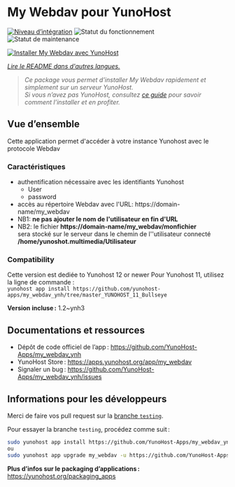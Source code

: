 <!--
Nota bene : ce README est automatiquement généré par <https://github.com/YunoHost/apps/tree/master/tools/readme_generator>
Il NE doit PAS être modifié à la main.
-->

# My Webdav pour YunoHost

[![Niveau d’intégration](https://dash.yunohost.org/integration/my_webdav.svg)](https://ci-apps.yunohost.org/ci/apps/my_webdav/) ![Statut du fonctionnement](https://ci-apps.yunohost.org/ci/badges/my_webdav.status.svg) ![Statut de maintenance](https://ci-apps.yunohost.org/ci/badges/my_webdav.maintain.svg)

[![Installer My Webdav avec YunoHost](https://install-app.yunohost.org/install-with-yunohost.svg)](https://install-app.yunohost.org/?app=my_webdav)

*[Lire le README dans d'autres langues.](./ALL_README.md)*

> *Ce package vous permet d’installer My Webdav rapidement et simplement sur un serveur YunoHost.*  
> *Si vous n’avez pas YunoHost, consultez [ce guide](https://yunohost.org/install) pour savoir comment l’installer et en profiter.*

## Vue d’ensemble

Cette application permet d'accéder à votre instance Yunohost avec le protocole Webdav

### Caractéristiques

* authentification nécessaire avec les identifiants Yunohost
	* User
	* password
* accès au répertoire Webdav avec  l'URL: https://domain-name/my_webdav
* NB1: **ne pas ajouter le nom de l'utilisateur en fin d'URL**
* NB2: le fichier **https://domain-name/my_webdav/monfichier**  
sera stocké sur le serveur dans le chemin de l''utilisateur connecté **/home/yunoshot.multimedia/Utilisateur**

### Compatibility
Cette version est dediée to Yunohost 12 or newer
Pour Yunohost 11, utilisez la ligne de commande :  
`yunohost app install https://github.com/yunohost-apps/my_webdav_ynh/tree/master_YUNOHOST_11_Bullseye`


**Version incluse :** 1.2~ynh3
## Documentations et ressources

- Dépôt de code officiel de l’app : <https://github.com/YunoHost-Apps/my_webdav_ynh>
- YunoHost Store : <https://apps.yunohost.org/app/my_webdav>
- Signaler un bug : <https://github.com/YunoHost-Apps/my_webdav_ynh/issues>

## Informations pour les développeurs

Merci de faire vos pull request sur la [branche `testing`](https://github.com/YunoHost-Apps/my_webdav_ynh/tree/testing).

Pour essayer la branche `testing`, procédez comme suit :

```bash
sudo yunohost app install https://github.com/YunoHost-Apps/my_webdav_ynh/tree/testing --debug
ou
sudo yunohost app upgrade my_webdav -u https://github.com/YunoHost-Apps/my_webdav_ynh/tree/testing --debug
```

**Plus d’infos sur le packaging d’applications :** <https://yunohost.org/packaging_apps>
